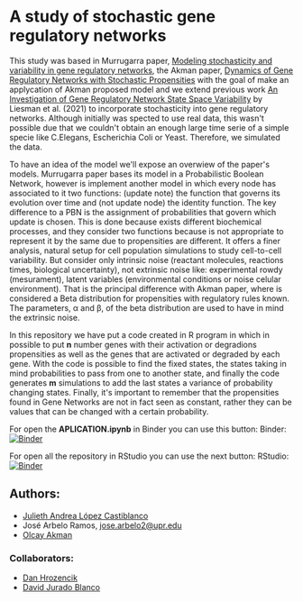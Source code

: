 # A study of stochastic gene regulatory networks

This study was based in Murrugarra paper, [Modeling stochasticity and variability in gene regulatory networks](https://dx.doi.org/10.1186%2F1687-4153-2012-5), the Akman paper, [Dynamics of Gene Regulatory Networks with Stochastic Propensities](https://doi.org/10.1142/S1793524518500328) with the goal of make an applycation of Akman proposed model and we extend previous work [An Investigation of Gene Regulatory Network State Space Variability](https://ir.library.illinoisstate.edu/spora/vol7/iss1/10/) by Liesman et al. (2021) to incorporate stochasticity into gene regulatory networks. Although initially was spected to use real data, this wasn't possible due that we couldn't obtain an enough large time serie of a simple specie like C.Elegans, Escherichia Coli or Yeast. Therefore, we simulated the data.

To have an idea of the model we'll expose an overwiew of the paper's models. Murrugarra paper bases its model in a Probabilistic Boolean Network, however is implement another model in which every node has associated to it two functions: (update note) the function that governs its evolution over time and (not update node) the identity function. The key difference to a PBN is the assignment of probabilities that govern which update is chosen. This is done because exists different biochemical processes, and they consider two functions because is not appropriate to represent it by the same due to propensities are different. It offers a finer analysis, natural setup for cell population simulations to study cell-to-cell variability. But consider only intrinsic noise (reactant molecules, reactions times, biological uncertainty), not extrinsic noise like: experimental rowdy (mesurament), latent variables (environmental conditions or noise celular environment). That is the principal difference with Akman paper, where is considered a Beta distribution for propensities with regulatory rules known. The parameters, α and β, of the beta distribution are used to have in mind the extrinsic noise.

In this repository we have put a code created in R program in which in possible to put **n** number genes with their activation or degradions propensities as well as the genes that are activated or degraded by each gene. With the code is possible to find the fixed states, the states taking in mind probabilities to pass from one to another state, and finally the code generates **m** simulations to add the last states a variance of probability changing states. Finally, it's important to remember that the propensities found in Gene Networks are not in fact seen as constant, rather they can be values that can be changed with a certain probability.
                                            
For open the **APLICATION.ipynb** in Binder you can use this button:
Binder: [![Binder](http://mybinder.org/badge_logo.svg)](https://mybinder.org/v2/gh/JuliethLopez/Stochastic-gene-regulatory-networks/main?filepath=APLICATION.ipynb)

For open all the repository in RStudio you can use the next button:
RStudio: [![Binder](http://mybinder.org/badge_logo.svg)](http://mybinder.org/v2/gh/JuliethLopez/Stochastic-gene-regulatory-networks/main?urlpath=rstudio)

## Authors:

- [Julieth Andrea López Castiblanco](https://github.com/JuliethLopez)
- José Arbelo Ramos, jose.arbelo2@upr.edu
- [Olcay Akman]()

### Collaborators:

- [Dan Hrozencik]()
- [David Jurado Blanco](https://github.com/davidjurado)
